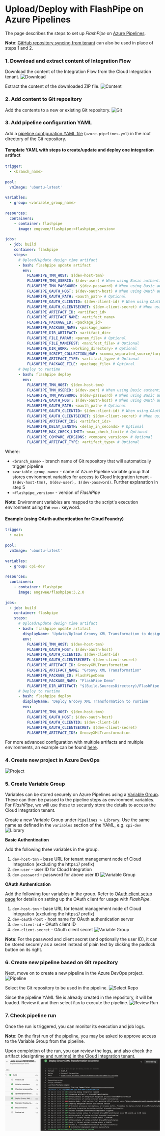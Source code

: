# Upload/Deploy with FlashPipe on Azure Pipelines
The page describes the steps to set up _FlashPipe_ on [Azure Pipelines](https://azure.microsoft.com/en-us/services/devops/pipelines/).

**Note**: [GitHub repository syncing from tenant](github-actions-sync.md) can also be used in place of steps 1 and 2.

### 1. Download and extract content of Integration Flow
Download the content of the Integration Flow from the Cloud Integration tenant.
![Download](images/setup/01a_download_iflow.png)

Extract the content of the downloaded ZIP file.
![Content](images/setup/01b_iflow_contents.png)

### 2. Add content to Git repository
Add the contents to a new or existing Git repository.
![Git](images/setup/02a_add_to_git.png)

### 3. Add pipeline configuration YAML
Add a [pipeline configuration YAML file](https://docs.microsoft.com/en-us/azure/devops/pipelines/get-started/pipelines-get-started?view=azure-devops#define-pipelines-using-yaml-syntax) (`azure-pipelines.yml`) in the root directory of the Git repository.

#### Template YAML with steps to create/update and deploy one integration artifact
```yaml
trigger:
  - <branch_name>

pool:
  vmImage: 'ubuntu-latest'

variables:
  - group: <variable_group_name>

resources:
  containers:
    - container: flashpipe
      image: engswee/flashpipe:<flashpipe_version>

jobs:
  - job: build
    container: flashpipe
    steps:
      # Upload/Update design time artifact
      - bash: flashpipe update artifact
        env:
          FLASHPIPE_TMN_HOST: $(dev-host-tmn)
          FLASHPIPE_TMN_USERID: $(dev-user) # When using Basic authentication
          FLASHPIPE_TMN_PASSWORD: $(dev-password) # When using Basic authentication
          FLASHPIPE_OAUTH_HOST: $(dev-oauth-host) # When using OAuth authentication
          FLASHPIPE_OAUTH_PATH: <oauth_path> # Optional
          FLASHPIPE_OAUTH_CLIENTID: $(dev-client-id) # When using OAuth authentication
          FLASHPIPE_OAUTH_CLIENTSECRET: $(dev-client-secret) # When using OAuth authentication
          FLASHPIPE_ARTIFACT_ID: <artifact_id>
          FLASHPIPE_ARTIFACT_NAME: <artifact_name>
          FLASHPIPE_PACKAGE_ID: <package_id>
          FLASHPIPE_PACKAGE_NAME: <package_name>
          FLASHPIPE_DIR_ARTIFACT: <artifact_dir>
          FLASHPIPE_FILE_PARAM: <param_file> # Optional
          FLASHPIPE_FILE_MANIFEST: <manifest_file> # Optional
          FLASHPIPE_DIR_WORK: <working_directory> # Optional
          FLASHPIPE_SCRIPT_COLLECTION_MAP: <comma_separated_source/target_pairs> # Optional
          FLASHPIPE_ARTIFACT_TYPE: <artifact_type> # Optional
          FLASHPIPE_PACKAGE_FILE: <package_file> # Optional
      # Deploy to runtime
      - bash: flashpipe deploy
        env:
          FLASHPIPE_TMN_HOST: $(dev-host-tmn)
          FLASHPIPE_TMN_USERID: $(dev-user) # When using Basic authentication
          FLASHPIPE_TMN_PASSWORD: $(dev-password) # When using Basic authentication
          FLASHPIPE_OAUTH_HOST: $(dev-oauth-host) # When using OAuth authentication
          FLASHPIPE_OAUTH_PATH: <oauth_path> # Optional
          FLASHPIPE_OAUTH_CLIENTID: $(dev-client-id) # When using OAuth authentication
          FLASHPIPE_OAUTH_CLIENTSECRET: $(dev-client-secret) # When using OAuth authentication
          FLASHPIPE_ARTIFACT_IDS: <artifact_ids>
          FLASHPIPE_DELAY_LENGTH: <delay_in_seconds> # Optional
          FLASHPIPE_MAX_CHECK_LIMIT: <max_check_limit> # Optional
          FLASHPIPE_COMPARE_VERSIONS: <compare_versions> # Optional
          FLASHPIPE_ARTIFACT_TYPE: <artifact_type> # Optional
```
Where:
- `<branch_name>` - branch name of Git repository that will automatically trigger pipeline
- `<variable_group_name>` - name of Azure Pipeline variable group that stores environment variables for access to Cloud Integration tenant - `$(dev-host-tmn), $(dev-user), $(dev-password)`. Further explanation in step 5
- `<flashpipe_version>` - version of _FlashPipe_

**Note**: Environment variables are mapped to the script's execution environment using the `env:` keyword.

#### Example (using OAuth authentication for Cloud Foundry)

```yaml
trigger:
  - main

pool:
  vmImage: 'ubuntu-latest'

variables:
  - group: cpi-dev

resources:
  containers:
    - container: flashpipe
      image: engswee/flashpipe:3.2.0

jobs:
  - job: build
    container: flashpipe
    steps:
      # Upload/Update design time artifact
      - bash: flashpipe update artifact
        displayName: 'Update/Upload Groovy XML Transformation to design time'
        env:
          FLASHPIPE_TMN_HOST: $(dev-host-tmn)
          FLASHPIPE_OAUTH_HOST: $(dev-oauth-host)
          FLASHPIPE_OAUTH_CLIENTID: $(dev-client-id)
          FLASHPIPE_OAUTH_CLIENTSECRET: $(dev-client-secret)
          FLASHPIPE_ARTIFACT_ID: GroovyXMLTransformation
          FLASHPIPE_ARTIFACT_NAME: "Groovy XML Transformation"
          FLASHPIPE_PACKAGE_ID: FlashPipeDemo
          FLASHPIPE_PACKAGE_NAME: "FlashPipe Demo"
          FLASHPIPE_DIR_ARTIFACT: "$(Build.SourcesDirectory)/FlashPipe Demo/Groovy XML Transformation"
      # Deploy to runtime
      - bash: flashpipe deploy
        displayName: 'Deploy Groovy XML Transformation to runtime'
        env:
          FLASHPIPE_TMN_HOST: $(dev-host-tmn)
          FLASHPIPE_OAUTH_HOST: $(dev-oauth-host)
          FLASHPIPE_OAUTH_CLIENTID: $(dev-client-id)
          FLASHPIPE_OAUTH_CLIENTSECRET: $(dev-client-secret)
          FLASHPIPE_ARTIFACT_IDS: GroovyXMLTransformation
```

For more advanced configuration with multiple artifacts and multiple environments, an example can be found [here](https://github.com/engswee/flashpipe-demo/blob/azure-pipelines/azure-pipelines.yml).

### 4. Create new project in Azure DevOps
![Project](images/setup/azure-pipelines/05a_azure_project.png)

### 5. Create Variable Group
Variables can be stored securely on Azure Pipelines using a [Variable Group](https://docs.microsoft.com/en-us/azure/devops/pipelines/library/variable-groups?view=azure-devops&tabs=yaml). These can then be passed to the pipeline steps as environment variables. For _FlashPipe_, we will use these to securely store the details to access the Cloud Integration tenant.

Create a new Variable Group under `Pipelines > Library`. Use the same name as defined in the `variables` section of the YAML, e.g. `cpi-dev`
![Library](images/setup/azure-pipelines/06a_library.png)

**Basic Authentication**

Add the following three variables in the group.
1. `dev-host-tmn` - base URL for tenant management node of Cloud Integration (excluding the https:// prefix)
2. `dev-user` - user ID for Cloud Integration
3. `dev-password` - password for above user ID
   ![Variable Group](images/setup/azure-pipelines/06b_variable_group_basic.png)

**OAuth Authentication**

Add the following four variables in the group. Refer to [OAuth client setup page](oauth_client.md) for details on setting up the OAuth client for usage with _FlashPipe_.
1. `dev-host-tmn` - base URL for tenant management node of Cloud Integration (excluding the https:// prefix)
2. `dev-oauth-host` - host name for OAuth authentication server
3. `dev-client-id` - OAuth client ID
4. `dev-client-secret` - OAuth client secret
   ![Variable Group](images/setup/azure-pipelines/06c_variable_group_oauth.png)

**Note**: For the password and client secret (and optionally the user ID), it can be stored securely as a secret instead of plain text by clicking the padlock button on its right.

### 6. Create new pipeline based on Git repository
Next, move on to create a new pipeline in the Azure DevOps project.
![Pipeline](images/setup/azure-pipelines/07a_pipeline.png)

Select the Git repository to be used in the pipeline.
![Select Repo](images/setup/azure-pipelines/07b_select_repo.png)

Since the pipeline YAML file is already created in the repository, it will be loaded. Review it and then select `Run` to execute the pipeline.
![Review Run](images/setup/azure-pipelines/07c_review_run.png)

### 7. Check pipeline run
Once the run is triggered, you can monitor its execution and job logs.

**Note**: On the first run of the pipeline, you may be asked to approve access to the Variable Group from the pipeline.

Upon completion of the run, you can review the logs, and also check the artifact (designtime and runtime) in the Cloud Integration tenant.
![Monitor](images/setup/azure-pipelines/08a_job_run.png)